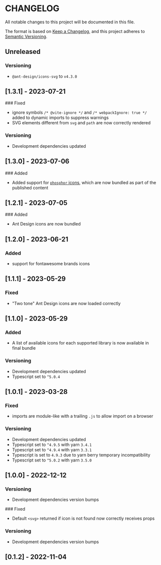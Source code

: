 # CHANGELOG

All notable changes to this project will be documented in this file.

The format is based on [Keep a Changelog](https://keepachangelog.com/en/1.0.0/),
and this project adheres to [Semantic Versioning](https://semver.org/spec/v2.0.0.html).

## Unreleased

### Versioning

- `@ant-design/icons-svg` to `v4.3.0`

## [1.3.1] - 2023-07-21

### Fixed

- ignore symbols `/* @vite-ignore */` and `/* webpackIgnore: true */` added to dynamic imports to suppress warnings
- SVG elements different from `svg` and `path` are now correctly rendered

### Versioning

- Development dependencies updated

## [1.3.0] - 2023-07-06

### Added

- Added support for [`phosphor` icons](https://phosphoricons.com/), which are now bundled as part of the published content

## [1.2.1] - 2023-07-05

### Added

- Ant Design icons are now bundled

## [1.2.0] - 2023-06-21

### Added

- support for fontawesome brands icons

## [1.1.1] - 2023-05-29

### Fixed

- "Two tone" Ant Design icons are now loaded correctly

## [1.1.0] - 2023-05-29

### Added

- A list of available icons for each supported library is now available in final bundle

### Versioning

- Development dependencies updated
- Typescript set to `^5.0.4`

## [1.0.1] - 2023-03-28

### Fixed

- imports are module-like with a trailing `.js` to allow import on a browser

### Versioning

- Development dependencies updated
- Typescript set to `^4.9.5` with yarn `3.4.1`
- Typescript set to `^4.9.4` with yarn `3.3.1`
- Typescript is set to `4.9.3` due to yarn berry temporary incompatibility
- Typescript set to `^5.0.2` with yarn `3.5.0`

## [1.0.0] - 2022-12-12

### Versioning

- Development dependencies version bumps

### Fixed

- Default `<svg>` returned if icon is not found now correctly receives props 

### Versioning

- Development dependencies version bumps

## [0.1.2] - 2022-11-04
